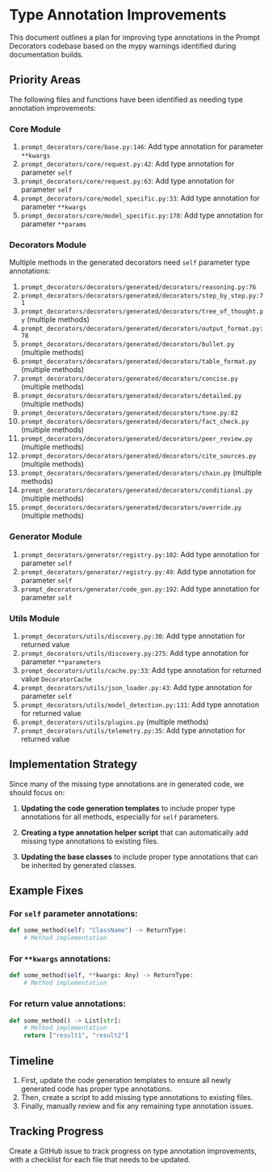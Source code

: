 # Type Annotation Improvements

This document outlines a plan for improving type annotations in the Prompt Decorators codebase based on the mypy warnings identified during documentation builds.

## Priority Areas

The following files and functions have been identified as needing type annotation improvements:

### Core Module

1. `prompt_decorators/core/base.py:146`: Add type annotation for parameter `**kwargs`
2. `prompt_decorators/core/request.py:42`: Add type annotation for parameter `self`
3. `prompt_decorators/core/request.py:63`: Add type annotation for parameter `self`
4. `prompt_decorators/core/model_specific.py:33`: Add type annotation for parameter `**kwargs`
5. `prompt_decorators/core/model_specific.py:178`: Add type annotation for parameter `**params`

### Decorators Module

Multiple methods in the generated decorators need `self` parameter type annotations:

1. `prompt_decorators/decorators/generated/decorators/reasoning.py:76`
2. `prompt_decorators/decorators/generated/decorators/step_by_step.py:71`
3. `prompt_decorators/decorators/generated/decorators/tree_of_thought.py` (multiple methods)
4. `prompt_decorators/decorators/generated/decorators/output_format.py:78`
5. `prompt_decorators/decorators/generated/decorators/bullet.py` (multiple methods)
6. `prompt_decorators/decorators/generated/decorators/table_format.py` (multiple methods)
7. `prompt_decorators/decorators/generated/decorators/concise.py` (multiple methods)
8. `prompt_decorators/decorators/generated/decorators/detailed.py` (multiple methods)
9. `prompt_decorators/decorators/generated/decorators/tone.py:82`
10. `prompt_decorators/decorators/generated/decorators/fact_check.py` (multiple methods)
11. `prompt_decorators/decorators/generated/decorators/peer_review.py` (multiple methods)
12. `prompt_decorators/decorators/generated/decorators/cite_sources.py` (multiple methods)
13. `prompt_decorators/decorators/generated/decorators/chain.py` (multiple methods)
14. `prompt_decorators/decorators/generated/decorators/conditional.py` (multiple methods)
15. `prompt_decorators/decorators/generated/decorators/override.py` (multiple methods)

### Generator Module

1. `prompt_decorators/generator/registry.py:102`: Add type annotation for parameter `self`
2. `prompt_decorators/generator/registry.py:49`: Add type annotation for parameter `self`
3. `prompt_decorators/generator/code_gen.py:192`: Add type annotation for parameter `self`

### Utils Module

1. `prompt_decorators/utils/discovery.py:30`: Add type annotation for returned value
2. `prompt_decorators/utils/discovery.py:275`: Add type annotation for parameter `**parameters`
3. `prompt_decorators/utils/cache.py:33`: Add type annotation for returned value `DecoratorCache`
4. `prompt_decorators/utils/json_loader.py:43`: Add type annotation for parameter `self`
5. `prompt_decorators/utils/model_detection.py:131`: Add type annotation for returned value
6. `prompt_decorators/utils/plugins.py` (multiple methods)
7. `prompt_decorators/utils/telemetry.py:35`: Add type annotation for returned value

## Implementation Strategy

Since many of the missing type annotations are in generated code, we should focus on:

1. **Updating the code generation templates** to include proper type annotations for all methods, especially for `self` parameters.

2. **Creating a type annotation helper script** that can automatically add missing type annotations to existing files.

3. **Updating the base classes** to include proper type annotations that can be inherited by generated classes.

## Example Fixes

### For `self` parameter annotations:

```python
def some_method(self: "ClassName") -> ReturnType:
    # Method implementation
```

### For `**kwargs` annotations:

```python
def some_method(self, **kwargs: Any) -> ReturnType:
    # Method implementation
```

### For return value annotations:

```python
def some_method() -> List[str]:
    # Method implementation
    return ["result1", "result2"]
```

## Timeline

1. First, update the code generation templates to ensure all newly generated code has proper type annotations.
2. Then, create a script to add missing type annotations to existing files.
3. Finally, manually review and fix any remaining type annotation issues.

## Tracking Progress

Create a GitHub issue to track progress on type annotation improvements, with a checklist for each file that needs to be updated.
